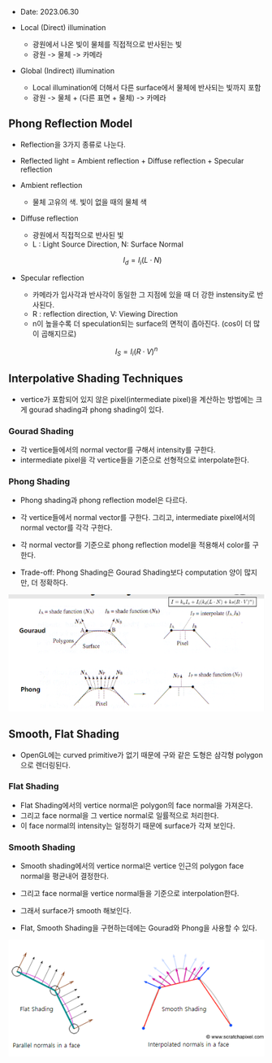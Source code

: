 * Date: 2023.06.30

* Local (Direct) illumination
  * 광원에서 나온 빛이 물체를 직접적으로 반사된는 빛
  * 광원 -> 물체 -> 카메라
  
* Global (Indirect) illumination
  * Local illumination에 더해서 다른 surface에서 물체에 반사되는 빛까지 포함
  * 광원 -> 물체 + (다른 표면 + 물체) -> 카메라 

## Phong Reflection Model
* Reflection을 3가지 종류로 나눈다.
* Reflected light = Ambient reflection + Diffuse reflection + Specular reflection
* Ambient reflection
  *  물체 고유의 색. 빛이 없을 때의 물체 색
* Diffuse reflection
  * 광원에서 직접적으로 반사된 빛
  * L : Light Source Direction, N: Surface Normal
  
  $$ I_{d} = I_{i} (L \cdot N) $$
  
* Specular reflection
  * 카메라가 입사각과 반사각이 동일한 그 지점에 있을 때 더 강한 instensity로 반사된다.
  * R : reflection direction, V: Viewing Direction
  * n이 높을수록 더 speculation되는 surface의 면적이 좁아진다. (cos이 더 많이 곱해지므로)

$$ I_{S} = I_{i} (R \cdot V)^n $$
  

## Interpolative Shading Techniques
* vertice가 포함되어 있지 않은 pixel(intermediate pixel)을 계산하는 방법에는 크게 gourad shading과 phong shading이 있다. 
  
### Gourad Shading
  * 각 vertice들에서의 normal vector를 구해서 intensity를 구한다.
  * intermediate pixel을 각 vertice들을 기준으로 선형적으로 interpolate한다.
  
### Phong Shading
  * Phong shading과 phong reflection model은 다르다.
  * 각 vertice들에서 normal vector를 구한다. 그리고, intermediate pixel에서의 normal vector를 각각 구한다.
  * 각 normal vector를 기준으로 phong reflection model을 적용해서 color를 구한다.


* Trade-off: Phong Shading은 Gourad Shading보다 computation 양이 많지만, 더 정확하다. 

![Shading](img/shading.png)

## Smooth, Flat Shading
* OpenGL에는 curved primitive가 없기 때문에 구와 같은 도형은 삼각형 polygon으로 렌더링된다.

### Flat Shading
  * Flat Shading에서의 vertice normal은 polygon의 face normal을 가져온다. 
  * 그리고 face normal을 그 vertice normal로 일률적으로 처리한다.
  * 이 face normal의 intensity는 일정하기 때문에 surface가 각져 보인다.
  
### Smooth Shading
  * Smooth shading에서의 vertice normal은 vertice 인근의 polygon face normal을 평균내어 결정한다.
  * 그리고 face normal을 vertice normal들을 기준으로 interpolation한다. 
  * 그래서 surface가 smooth 해보인다.


* Flat, Smooth Shading을 구현하는데에는 Gourad와 Phong을 사용할 수 있다.

![Flat Smooth](img/flat-smooth.png)

